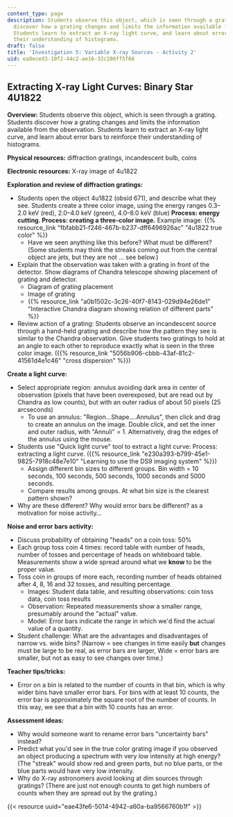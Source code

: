 ```yaml
---
content_type: page
description: Students observe this object, which is seen through a grating. Students
  discover how a grating changes and limits the information available from the observation.
  Students learn to extract an X-ray light curve, and learn about error bars to reinforce
  their understanding of histograms.
draft: false
title: 'Investigation 5: Variable X-ray Sources - Activity 2'
uid: ea8eced3-10f2-44c2-ae16-32c206ff5f68
---
```

## **Extracting X-ray Light Curves: Binary Star 4U1822**

**Overview:** Students observe this object, which is seen through a grating. Students discover how a grating changes and limits the information available from the observation. Students learn to extract an X-ray light curve, and learn about error bars to reinforce their understanding of histograms.

**Physical resources:** diffraction gratings, incandescent bulb, coins

**Electronic resources:** X-ray image of 4u1822

**Exploration and review of diffraction gratings:**

- Students open the object 4u1822 (obsid 671), and describe what they see. Students create a three color image, using the energy ranges 0.3–2.0 keV (red), 2.0–4.0 keV (green), 4.0–8.0 keV (blue) **Process: energy cutting. Process: creating a three-color image.** Example image: {{% resource_link "fbfabb21-f246-467b-b237-dff6496926ac" "4u1822 true color" %}} 
    - Have we seen anything like this before? What must be different? (Some students may think the streaks coming out from the central object are jets, but they are not … see below.)
- Explain that the observation was taken with a grating in front of the detector. Show diagrams of Chandra telescope showing placement of grating and detector. 
    - Diagram of grating placement
    - Image of grating
    - {{% resource_link "a0b1502c-3c26-40f7-8143-029d94e26de1" "Interactive Chandra diagram showing relation of different parts" %}}
- Review action of a grating: Students observe an incandescent source through a hand-held grating and describe how the pattern they see is similar to the Chandra observation. Give students two gratings to hold at an angle to each other to reproduce exactly what is seen in the three color image. ({{% resource_link "5056b906-cbbb-43af-81c2-41561d4e1c46" "cross dispersion" %}})

**Create a light curve:**

- Select appropriate region: annulus avoiding dark area in center of observation (pixels that have been overexposed, but are read out by Chandra as low counts), but with an outer radius of about 50 pixels (25 arcseconds) 
    - To use an annulus: "Region…Shape….Annulus", then click and drag to create an annulus on the image. Double click, and set the inner and outer radius, with "Annuli" = 1. Alternatively, drag the edges of the annulus using the mouse.
- Students use "Quick light curve" tool to extract a light curve: Process: extracting a light curve. ({{% resource_link "e230a393-b799-45e1-9825-7918c48e7e10" "Learning to use the DS9 imaging system" %}}) 
    - Assign different bin sizes to different groups. Bin width = 10 seconds, 100 seconds, 500 seconds, 1000 seconds and 5000 seconds.
    - Compare results among groups. At what bin size is the clearest pattern shown?
- Why are these different? Why would error bars be different? as a motivation for noise activity…

**Noise and error bars activity:**

- Discuss probability of obtaining "heads" on a coin toss: 50%
- Each group toss coin 4 times: record table with number of heads, number of tosses and percentage of heads on whiteboard table. Measurements show a wide spread around what we **know** to be the proper value.
- Toss coin in groups of more each, recording number of heads obtained after 4, 8, 16 and 32 tosses, and resulting percentage. 
    - Images: Student data table, and resulting observations: coin toss data, coin toss results
    - Observation: Repeated measurements show a smaller range, presumably around the "actual" value.
    - Model: Error bars indicate the range in which we'd find the actual value of a quantity.
- Student challenge: What are the advantages and disadvantages of narrow vs. wide bins? (Narrow = see changes in time easily **but** changes must be large to be real, as error bars are larger, Wide = error bars are smaller, but not as easy to see changes over time.)

**Teacher tips/tricks:**

- Error on a bin is related to the number of counts in that bin, which is why wider bins have smaller error bars. For bins with at least 10 counts, the error bar is approximately the square root of the number of counts. In this way, we see that a bin with 10 counts has an error.

**Assessment ideas:**

- Why would someone want to rename error bars "uncertainty bars" instead?
- Predict what you'd see in the true color grating image if you observed an object producing a spectrum with very low intensity at high energy? (The "streak" would show red and green parts, but no blue parts, or the blue parts would have very low intensity.
- Why do X-ray astronomers avoid looking at dim sources through gratings? (There are just not enough counts to get high numbers of counts when they are spread out by the grating.)

{{< resource uuid="eae43fe6-5014-4942-a60a-ba9566760b1f" >}}